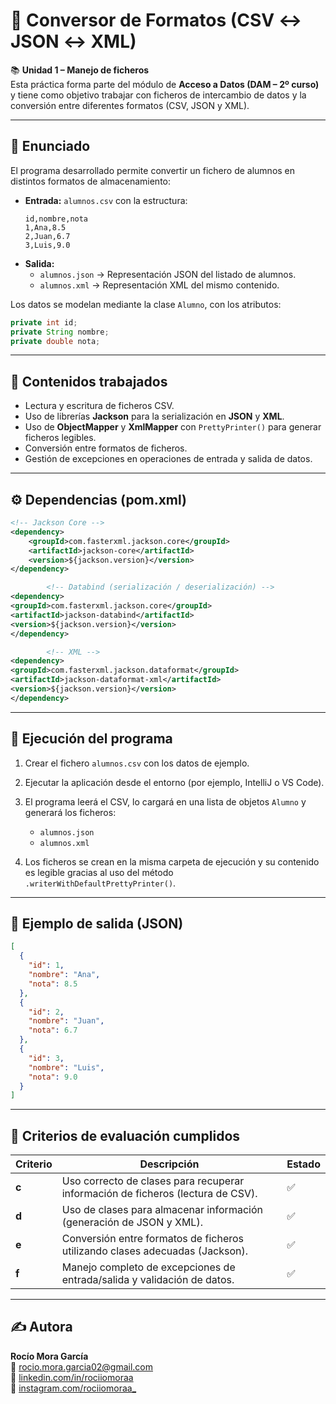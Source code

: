 # 🧩 Conversor de Formatos (CSV ↔ JSON ↔ XML)

📚 **Unidad 1 – Manejo de ficheros**  
Esta práctica forma parte del módulo de **Acceso a Datos (DAM – 2º curso)** y tiene como objetivo trabajar con ficheros
de intercambio de datos y la conversión entre diferentes formatos (CSV, JSON y XML).

---

## 🧠 Enunciado

El programa desarrollado permite convertir un fichero de alumnos en distintos formatos de almacenamiento:

- **Entrada:** `alumnos.csv` con la estructura:
  ```
  id,nombre,nota
  1,Ana,8.5
  2,Juan,6.7
  3,Luis,9.0
  ```
- **Salida:**
    - `alumnos.json` → Representación JSON del listado de alumnos.
    - `alumnos.xml` → Representación XML del mismo contenido.

Los datos se modelan mediante la clase `Alumno`, con los atributos:

```java
private int id;
private String nombre;
private double nota;
```

---

## 🧩 Contenidos trabajados

- Lectura y escritura de ficheros CSV.
- Uso de librerías **Jackson** para la serialización en **JSON** y **XML**.
- Uso de **ObjectMapper** y **XmlMapper** con `PrettyPrinter()` para generar ficheros legibles.
- Conversión entre formatos de ficheros.
- Gestión de excepciones en operaciones de entrada y salida de datos.

---

## ⚙️ Dependencias (pom.xml)

```xml
<!-- Jackson Core -->
<dependency>
    <groupId>com.fasterxml.jackson.core</groupId>
    <artifactId>jackson-core</artifactId>
    <version>${jackson.version}</version>
</dependency>

        <!-- Databind (serialización / deserialización) -->
<dependency>
<groupId>com.fasterxml.jackson.core</groupId>
<artifactId>jackson-databind</artifactId>
<version>${jackson.version}</version>
</dependency>

        <!-- XML -->
<dependency>
<groupId>com.fasterxml.jackson.dataformat</groupId>
<artifactId>jackson-dataformat-xml</artifactId>
<version>${jackson.version}</version>
</dependency>
```

---

## 🚀 Ejecución del programa

1. Crear el fichero `alumnos.csv` con los datos de ejemplo.
2. Ejecutar la aplicación desde el entorno (por ejemplo, IntelliJ o VS Code).
3. El programa leerá el CSV, lo cargará en una lista de objetos `Alumno` y generará los ficheros:
    - `alumnos.json`
    - `alumnos.xml`

4. Los ficheros se crean en la misma carpeta de ejecución y su contenido es legible gracias al uso del método
   `.writerWithDefaultPrettyPrinter()`.

---

## 🧪 Ejemplo de salida (JSON)

```json
[
  {
    "id": 1,
    "nombre": "Ana",
    "nota": 8.5
  },
  {
    "id": 2,
    "nombre": "Juan",
    "nota": 6.7
  },
  {
    "id": 3,
    "nombre": "Luis",
    "nota": 9.0
  }
]
```

---

## 🧾 Criterios de evaluación cumplidos

| Criterio | Descripción                                                                     | Estado |
|----------|---------------------------------------------------------------------------------|--------|
| **c**    | Uso correcto de clases para recuperar información de ficheros (lectura de CSV). | ✅      |
| **d**    | Uso de clases para almacenar información (generación de JSON y XML).            | ✅      |
| **e**    | Conversión entre formatos de ficheros utilizando clases adecuadas (Jackson).    | ✅      |
| **f**    | Manejo completo de excepciones de entrada/salida y validación de datos.         | ✅      |

---

## ✍️ Autora

**Rocío Mora García**  
📧 [rocio.mora.garcia02@gmail.com](mailto:rocio.mora.garcia02@gmail.com)  
🔗 [linkedin.com/in/rociiomoraa](https://linkedin.com/in/rociiomoraa)  
📸 [instagram.com/rociiomoraa_](https://www.instagram.com/rociiomoraa_)